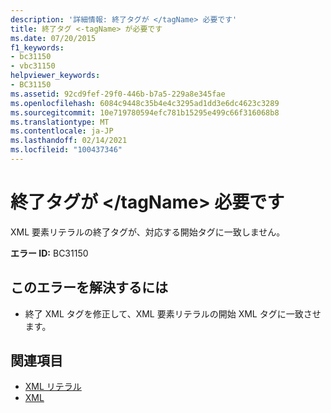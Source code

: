 ```yaml
---
description: '詳細情報: 終了タグが </tagName> 必要です'
title: 終了タグ <-tagName> が必要です
ms.date: 07/20/2015
f1_keywords:
- bc31150
- vbc31150
helpviewer_keywords:
- BC31150
ms.assetid: 92cd9fef-29f0-446b-b7a5-229a8e345fae
ms.openlocfilehash: 6084c9448c35b4e4c3295ad1dd3e6dc4623c3289
ms.sourcegitcommit: 10e719780594efc781b15295e499c66f316068b8
ms.translationtype: MT
ms.contentlocale: ja-JP
ms.lasthandoff: 02/14/2021
ms.locfileid: "100437346"
---
```

# <a name="end-tag-tagname-expected"></a>終了タグが \</tagName> 必要です

XML 要素リテラルの終了タグが、対応する開始タグに一致しません。  
  
 **エラー ID:** BC31150  
  
## <a name="to-correct-this-error"></a>このエラーを解決するには  
  
- 終了 XML タグを修正して、XML 要素リテラルの開始 XML タグに一致させます。  
  
## <a name="see-also"></a>関連項目

- [XML リテラル](../language-reference/xml-literals/index.md)
- [XML](../programming-guide/language-features/xml/index.md)
